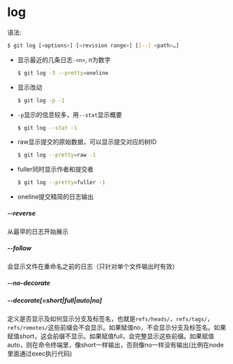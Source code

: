 # log

语法:
```bash
$ git log [<options>] [<revision range>] [[--] <path>…​]
```

- 显示最近的几条日志`-<n>`, n为数字
    ```bash
    $ git log -3 --pretty=oneline
    ```

- 显示改动
    ```bash
    $ git log -p -1
    ```

- `-p`显示的信息较多，用`--stat`显示概要
    ```bash
    $ git log --stat -1
    ```


- raw显示提交的原始数据，可以显示提交对应的树ID
    ```bash
    $ git log --pretty=raw -1
    ```

- fuller同时显示作者和提交者
    ```bash
    $ git log --pretty=fuller -1
    ```

- oneline提交精简的日志输出

##### --reverse
从最早的日志开始展示

##### --follow
会显示文件在重命名之前的日志（只针对单个文件输出时有效）

##### --no-decorate
##### --decorate[=short|full|auto|no]
定义是否显示及如何显示分支及标签名，也就是`refs/heads/`，`refs/tags/`，`refs/remotes/`这些前缀会不会显示。如果赋值no，不会显示分支及标签名。如果赋值short，这会前缀不显示。如果赋值full，会完整显示这些前缀。如果赋值auto，则在命令终端里，像short一样输出，否则像no一样没有输出(比例在node里面通过exec执行代码)
